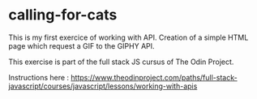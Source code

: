 # calling-for-cats
This is my first exercice of working with API. Creation of a simple HTML page which request a GIF to the GIPHY API.

This exercise is part of the full stack JS cursus of The Odin Project.

Instructions here : https://www.theodinproject.com/paths/full-stack-javascript/courses/javascript/lessons/working-with-apis
